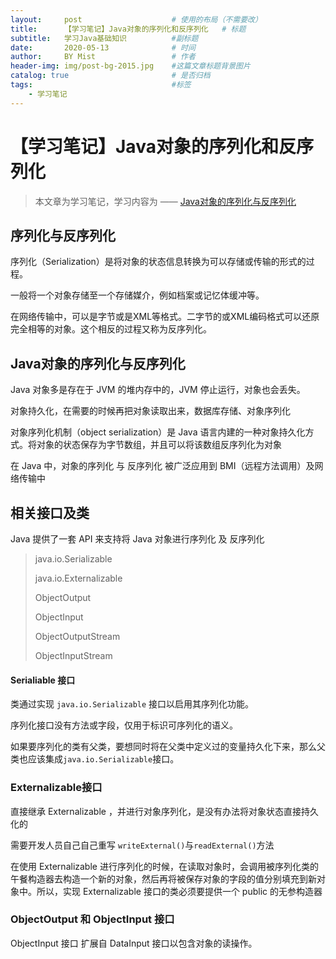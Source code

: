 ```yaml
---
layout:     post                    # 使用的布局（不需要改）
title:      【学习笔记】Java对象的序列化和反序列化   # 标题 
subtitle:   学习Java基础知识      	#副标题
date:       2020-05-13              # 时间
author:     BY Mist                 # 作者
header-img: img/post-bg-2015.jpg    #这篇文章标题背景图片
catalog: true                       # 是否归档
tags:                               #标签
    - 学习笔记
---
```

# 【学习笔记】Java对象的序列化和反序列化

> 本文章为学习笔记，学习内容为 —— [Java对象的序列化与反序列化](https://www.hollischuang.com/archives/1150)



## 序列化与反序列化

序列化（Serialization）是将对象的状态信息转换为可以存储或传输的形式的过程。

一般将一个对象存储至一个存储媒介，例如档案或记忆体缓冲等。

在网络传输中，可以是字节或是XML等格式。二字节的或XML编码格式可以还原完全相等的对象。这个相反的过程又称为反序列化。



## Java对象的序列化与反序列化

Java 对象多是存在于 JVM 的堆内存中的，JVM 停止运行，对象也会丢失。

对象持久化，在需要的时候再把对象读取出来，数据库存储、对象序列化

对象序列化机制（object serialization）是 Java 语言内建的一种对象持久化方式。将对象的状态保存为字节数组，并且可以将该数组反序列化为对象

在 Java 中，对象的序列化 与 反序列化 被广泛应用到 BMI（远程方法调用）及网络传输中



## 相关接口及类

Java 提供了一套 API 来支持将 Java 对象进行序列化 及 反序列化

> java.io.Serializable
>
> java.io.Externalizable
>
> ObjectOutput
>
> ObjectInput
>
> ObjectOutputStream
>
> ObjectInputStream



#### Serialiable 接口

类通过实现 `java.io.Serializable` 接口以启用其序列化功能。

序列化接口没有方法或字段，仅用于标识可序列化的语义。

如果要序列化的类有父类，要想同时将在父类中定义过的变量持久化下来，那么父类也应该集成`java.io.Serializable`接口。



### Externalizable接口

直接继承 Externalizable ，并进行对象序列化，是没有办法将对象状态直接持久化的

需要开发人员自己自己重写 `writeExternal()`与`readExternal()`方法

在使用 Externalizable 进行序列化的时候，在读取对象时，会调用被序列化类的午餐构造器去构造一个新的对象，然后再将被保存对象的字段的值分别填充到新对象中。所以，实现 Externalizable 接口的类必须要提供一个 public 的无参构造器



### ObjectOutput 和 ObjectInput 接口

ObjectInput 接口 扩展自 DataInput 接口以包含对象的读操作。

